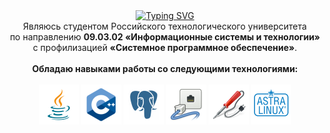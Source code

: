 <div align="center">
 <a href="https://git.io/typing-svg"><img src="https://readme-typing-svg.demolab.com?size=18&pause=3000&color=F7F7F7&center=true&width=435&lines=%D0%97%D0%B4%D1%80%D0%B0%D0%B2%D1%81%D1%82%D0%B2%D1%83%D0%B9%D1%82%D0%B5!+%D0%9C%D0%B5%D0%BD%D1%8F+%D0%B7%D0%BE%D0%B2%D1%83%D1%82+%D0%9A%D0%BE%D0%BD%D1%81%D1%82%D0%B0%D0%BD%D1%82%D0%B8%D0%BD." alt="Typing SVG" /></a>
</div>

<div align="center">
  <span>
   Являюсь студентом Российского технологического университета<br>
   по направлению <strong>09.03.02 «Информационные системы и технологии»</strong><br> 
   с профилизацией <strong>«Системное программное обеспечение»</strong>.<br><br>
  </span>
</div>

<div align="center">
  <strong>Обладаю навыками работы со следующими технологиями:</strong><br><br>
  <img align="center" height=64 src="https://github.com/DrKapdor/DrKapdor/blob/main/icons/java.png?raw=true">
  <img align="center" height=64 src="https://github.com/DrKapdor/DrKapdor/blob/main/icons/cpp.png?raw=true">
  <img align="center" height=64 src="https://github.com/DrKapdor/DrKapdor/blob/main/icons/postgres.png?raw=true">
  <img align="center" height=64 src="https://github.com/DrKapdor/DrKapdor/blob/main/icons/networking.png?raw=true">
  <img align="center" height=64 src="https://github.com/DrKapdor/DrKapdor/blob/main/icons/solder.png?raw=true">
  <img align="center" height=64 src="https://github.com/DrKapdor/DrKapdor/blob/main/icons/astralinux.png?raw=true">
</div>

